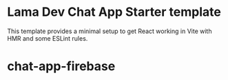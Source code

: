 # Lama Dev Chat App Starter template

This template provides a minimal setup to get React working in Vite with HMR and some ESLint rules.
# chat-app-firebase
